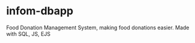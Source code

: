# infom-dbapp
Food Donation Management System, making food donations easier. Made with SQL, JS, EJS
